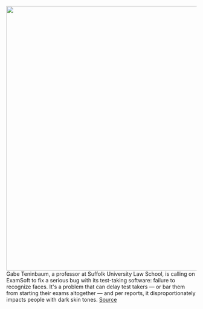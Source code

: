 <img src='https://cdn.vox-cdn.com/thumbor/DVVTNx-RRQSM08KQAC7OARRQyhM=/0x0:3295x2197/1200x800/filters:focal(1385x836:1911x1362)/cdn.vox-cdn.com/uploads/chorus_image/image/68625600/1289175672.0.jpg' width='700px' /><br/>
Gabe Teninbaum, a professor at Suffolk University Law School, is calling on ExamSoft to fix a serious bug with its test-taking software: failure to recognize faces. It's a problem that can delay test takers — or bar them from starting their exams altogether — and per reports, it disproportionately impacts people with dark skin tones.
<a href='https://www.theverge.com/2021/1/5/22215727/examsoft-online-exams-testing-facial-recognition-report'> Source <a/>